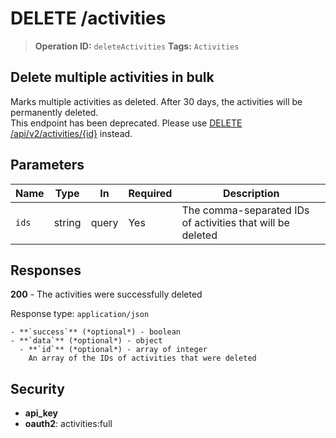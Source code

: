# DELETE /activities

> **Operation ID:** `deleteActivities`
> **Tags:** `Activities`

## Delete multiple activities in bulk

Marks multiple activities as deleted. After 30 days, the activities will be permanently deleted. <br>This endpoint has been deprecated. Please use <a href="https://developers.pipedrive.com/docs/api/v1/Activities#deleteActivity" target="_blank" rel="noopener noreferrer">DELETE /api/v2/activities/{id}</a> instead.

## Parameters

| Name | Type | In | Required | Description |
|------|------|-------|----------|-------------|
| `ids` | string | query | Yes | The comma-separated IDs of activities that will be deleted |

## Responses

**200** - The activities were successfully deleted

Response type: `application/json`

```
- **`success`** (*optional*) - boolean
- **`data`** (*optional*) - object
  - **`id`** (*optional*) - array of integer
    An array of the IDs of activities that were deleted
```


## Security

- **api_key**
- **oauth2**: activities:full